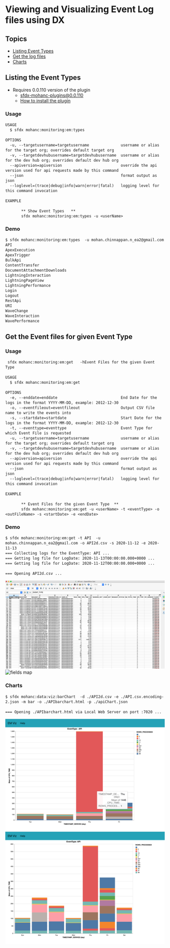 # Viewing and Visualizing Event Log files using DX

## Topics
- [Listing Event Types](#types)
- [Get the log files](#get)
- [Charts](#charts)


<a name="types"></a>
## Listing the Event Types
- Requires 0.0.110 version of the plugin
    - sfdx-mohanc-plugins@0.0.110
    - [How to install the plugin](https://mohan-chinnappan-n.github.io/dx/plugins.html#/1)
### Usage
```
USAGE
  $ sfdx mohanc:monitoring:em:types

OPTIONS
  -u, --targetusername=targetusername              username or alias for the target org; overrides default target org
  -v, --targetdevhubusername=targetdevhubusername  username or alias for the dev hub org; overrides default dev hub org
  --apiversion=apiversion                          override the api version used for api requests made by this command
  --json                                           format output as json
  --loglevel=(trace|debug|info|warn|error|fatal)   logging level for this command invocation

EXAMPLE

       ** Show Event Types   **
       sfdx mohanc:monitoring:em:types -u <userName>

```

### Demo
```
$ sfdx mohanc:monitoring:em:types  -u mohan.chinnappan.n_ea2@gmail.com 
API
ApexExecution
ApexTrigger
BulkApi
ContentTransfer
DocumentAttachmentDownloads
LightningInteraction
LightningPageView
LightningPerformance
Login
Logout
RestApi
URI
WaveChange
WaveInteraction
WavePerformance

```
<a name="get"></a>
## Get the Event files for given Event Type

### Usage
```
 sfdx mohanc:monitoring:em:get   -hEvent Files for the given Event Type 

USAGE
  $ sfdx mohanc:monitoring:em:get

OPTIONS
  -e, --enddate=enddate                            End Date for the logs in the format YYYY-MM-DD, example: 2012-12-30
  -o, --eventfileout=eventfileout                  Output CSV file name to write the events into
  -s, --startdate=startdate                        Start Date for the logs in the format YYYY-MM-DD, example: 2012-12-30
  -t, --eventtype=eventtype                        Event Type for which Event File is requested
  -u, --targetusername=targetusername              username or alias for the target org; overrides default target org
  -v, --targetdevhubusername=targetdevhubusername  username or alias for the dev hub org; overrides default dev hub org
  --apiversion=apiversion                          override the api version used for api requests made by this command
  --json                                           format output as json
  --loglevel=(trace|debug|info|warn|error|fatal)   logging level for this command invocation

EXAMPLE

       ** Event Files for the given Event Type  **
       sfdx mohanc:monitoring:em:get -u <userName> -t <eventType> -o <outFileName> -s <startDate> -e <endDate>

```

### Demo
```
$ sfdx mohanc:monitoring:em:get -t API  -u mohan.chinnappan.n_ea2@gmail.com -o API2d.csv -s 2020-11-12 -e 2020-11-13
=== Collecting logs for the EventType: API ...
=== Getting log file for LogDate: 2020-11-13T00:00:00.000+0000 ...
=== Getting log file for LogDate: 2020-11-12T00:00:00.000+0000 ...

=== Opening API2d.csv ...
```
![Event file](img/event-out-1.png)
![fields map](https://res.cloudinary.com/hy4kyit2a/f_auto,fl_lossy,q_70/learn/modules/event_monitoring/event_monitoring_download/images/34f05d6f9de436049c6c33d6131829af_elf_solved_case.png)

<a name="charts"></a>
### Charts
```
$ sfdx mohanc:data:viz:barChart  -d ./API2d.csv -e ./API.csv.encoding-2.json -m bar -o ./APIbarchart.html -p ./apiChart.json

=== Opening ./APIbarchart.html via Local Web Server on port :7020 ...

```
![chart-2](img//api-chart-2.png)
![chart-1](img//api-chart-1.png)

